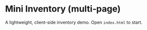 # Mini Inventory (multi‑page)
A lightweight, client-side inventory demo. Open `index.html` to start.